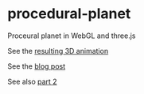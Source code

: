 procedural-planet
=================

Proceural planet in WebGL and three.js

See the [resulting 3D animation](http://holgerl.github.io/procedural-planet/)

See the [blog post](http://open.bekk.no/procedural-planet-in-webgl-and-three-js)

See also [part 2](https://github.com/holgerl/procedural-planet-part-2)
